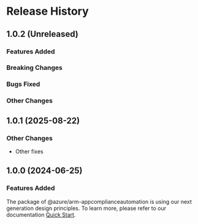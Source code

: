 # Release History

## 1.0.2 (Unreleased)

### Features Added

### Breaking Changes

### Bugs Fixed

### Other Changes

## 1.0.1 (2025-08-22)

### Other Changes

  - Other fixes

## 1.0.0 (2024-06-25)

### Features Added

The package of @azure/arm-appcomplianceautomation is using our next generation design principles. To learn more, please refer to our documentation [Quick Start](https://aka.ms/azsdk/js/mgmt/quickstart).
